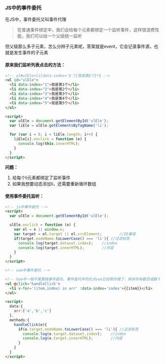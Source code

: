 ### JS中的事件委托

在JS中，事件委托又叫事件代理

> 在普通事件绑定中，我们会给每个元素都绑定一个监听事件，这样很浪费性能，我们可以给一个父级统一监听

但父级那么多子元素，怎么分辨子元素呢，答案就是event，它会记录事件源，也就是发生事件的子元素



#### 原来我们监听列表点击的方法：

```html
<!-- ul#ulEle>li[data-index='$']{我是第$个}*5 -->
<ul id="ulEle">
  <li data-index="1">我是第1个</li>
  <li data-index="2">我是第2个</li>
  <li data-index="3">我是第3个</li>
  <li data-index="4">我是第4个</li>
  <li data-index="5">我是第5个</li>
</ul>

<script>
  var ulEle = document.getElementById('ulEle');
  var liEle = ulEle.getElementsByTagName('li');

  for (var i = 0; i < liEle.length; i++) {
    liEle[i].onclick = function (e) {
      console.log(this.innerHTML);
    }
  }
</script>
```

**问题：**

1. 给每个li元素都绑定了监听事件
2. 如果我想要动态添加li，还需要重新循环数组



#### 使用事件委托监听：

```html
<!-- js中事件委托 -->
<script>
  var ulEle = document.getElementById('ulEle');

  ulEle.onclick = function (e) {
    var el = e || window.e;
    var target = el.target || el.srcElement;		//IE兼容
    if(target.nodeName.toLowerCase() === 'li'){	//过滤标签
      console.log(target.dataset.index);    //index
      console.log(target.innerHTML);        //内容
    }
  }
</script>
```



```html
<!-- vue中事件委托 -->

<!-- Vue中一般不需要做事件委托，事件委托中的优点vue已经帮你做了，除非你有数百或数千行，否则作用不大 -->
<ul @click='handleClick'>
  <li v-for='(item,index) in arr' :data-index='index'>{{item}}</li>
</ul>

<script>
  data:{
    arr:['a','b','c']
  },
  methods:{
    handleClick(e){
      if(e.target.nodeName.toLowerCase() === 'li'){	//过滤标签
        console.log(e.target.dataset.index);    //index
        console.log(e.target.innerHTML);        //内容
      }
    }
  }
</script>
```

